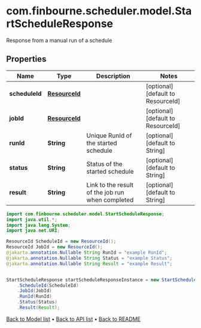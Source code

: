 # com.finbourne.scheduler.model.StartScheduleResponse
Response from a manual run of a schedule

## Properties

Name | Type | Description | Notes
------------ | ------------- | ------------- | -------------
**scheduleId** | [**ResourceId**](ResourceId.md) |  | [optional] [default to ResourceId]
**jobId** | [**ResourceId**](ResourceId.md) |  | [optional] [default to ResourceId]
**runId** | **String** | Unique RunId of the started schedule | [optional] [default to String]
**status** | **String** | Status of the started schedule | [optional] [default to String]
**result** | **String** | Link to the result of the job run when completed | [optional] [default to String]

```java
import com.finbourne.scheduler.model.StartScheduleResponse;
import java.util.*;
import java.lang.System;
import java.net.URI;

ResourceId ScheduleId = new ResourceId();
ResourceId JobId = new ResourceId();
@jakarta.annotation.Nullable String RunId = "example RunId";
@jakarta.annotation.Nullable String Status = "example Status";
@jakarta.annotation.Nullable String Result = "example Result";


StartScheduleResponse startScheduleResponseInstance = new StartScheduleResponse()
    .ScheduleId(ScheduleId)
    .JobId(JobId)
    .RunId(RunId)
    .Status(Status)
    .Result(Result);
```


[Back to Model list](../README.md#documentation-for-models) &#8226; [Back to API list](../README.md#documentation-for-api-endpoints) &#8226; [Back to README](../README.md)
